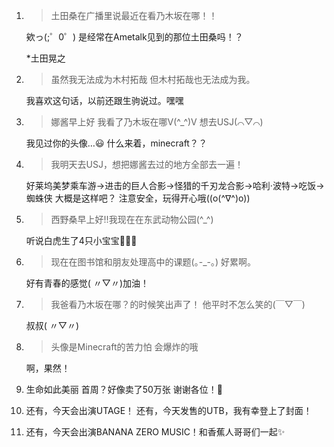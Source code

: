 1. > 土田桑在广播里说最近在看乃木坂在哪！！

   欸っ(;゜0゜) 是经常在Ametalk见到的那位土田桑吗！？

   *土田晃之

6. > 虽然我无法成为木村拓哉 但木村拓哉也无法成为我。

   我喜欢这句话，以前还跟生驹说过。嘿嘿

7. > 娜酱早上好 我看了乃木坂在哪V(^_^)V 想去USJ(⌒▽⌒)

   我见过你的头像…😃 什么来着，minecraft？？

4. > 我明天去USJ，想把娜酱去过的地方全部去一遍！

   好莱坞美梦乘车游→进击的巨人合影→怪猎的千刃龙合影→哈利·波特→吃饭→蜘蛛侠 大概是这样吧？ 注意安全，玩得开心哦((o(^∇^)o))

9. > 西野桑早上好!!我现在在东武动物公园(^_^)

   听说白虎生了4只小宝宝🐯💓💓

10. > 现在在图书馆和朋友处理高中的课题(｡-_-｡) 好累啊。

    好有青春的感觉( 〃▽〃)加油！

11. > 我爸看乃木坂在哪？的时候笑出声了！ 他平时不怎么笑的(￣▽￣)

    叔叔( 〃▽〃)

12. > 头像是Minecraft的苦力怕 会爆炸的哦

    啊，果然！

13. 生命如此美丽 首周？好像卖了50万张 谢谢各位！🌠

14. 还有，今天会出演UTAGE！ 还有，今天发售的UTB，我有幸登上了封面！

15. 还有，今天会出演BANANA ZERO MUSIC！和香蕉人哥哥们一起✨
